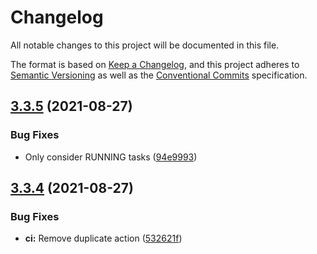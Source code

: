 # Changelog

All notable changes to this project will be documented in this file.

The format is based on [Keep a Changelog](https://keepachangelog.com/en/1.0.0/),
and this project adheres to [Semantic Versioning](https://semver.org/spec/v2.0.0.html)
as well as the [Conventional Commits](https://www.conventionalcommits.org/en/v1.0.0/)
specification.

## [3.3.5](https://github.com/trallnag/prometheus-ecs-discoverer/compare/v3.3.4...v3.3.5) (2021-08-27)


### Bug Fixes

* Only consider RUNNING tasks ([94e9993](https://github.com/trallnag/prometheus-ecs-discoverer/commit/94e9993e9e628a2453e3571f44e4ef1830b3954b))

## [3.3.4](https://github.com/trallnag/prometheus-ecs-discoverer/compare/v3.3.3...v3.3.4) (2021-08-27)


### Bug Fixes

* **ci:** Remove duplicate action ([532621f](https://github.com/trallnag/prometheus-ecs-discoverer/commit/532621fb89fe113debb5a8af1f0f2c379c0db428))
